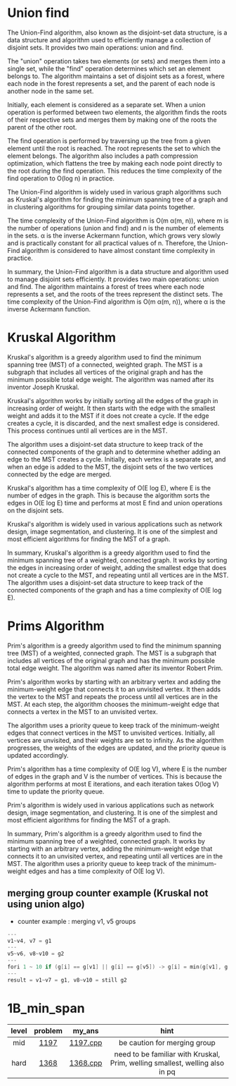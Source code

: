 # Union find
The Union-Find algorithm, also known as the disjoint-set data structure, is a data structure and algorithm used to efficiently manage a collection of disjoint sets. It provides two main operations: union and find.

The "union" operation takes two elements (or sets) and merges them into a single set, while the "find" operation determines which set an element belongs to. The algorithm maintains a set of disjoint sets as a forest, where each node in the forest represents a set, and the parent of each node is another node in the same set.

Initially, each element is considered as a separate set. When a union operation is performed between two elements, the algorithm finds the roots of their respective sets and merges them by making one of the roots the parent of the other root.

The find operation is performed by traversing up the tree from a given element until the root is reached. The root represents the set to which the element belongs. The algorithm also includes a path compression optimization, which flattens the tree by making each node point directly to the root during the find operation. This reduces the time complexity of the find operation to O(log n) in practice.

The Union-Find algorithm is widely used in various graph algorithms such as Kruskal's algorithm for finding the minimum spanning tree of a graph and in clustering algorithms for grouping similar data points together.

The time complexity of the Union-Find algorithm is O(m α(m, n)), where m is the number of operations (union and find) and n is the number of elements in the sets. α is the inverse Ackermann function, which grows very slowly and is practically constant for all practical values of n. Therefore, the Union-Find algorithm is considered to have almost constant time complexity in practice.

In summary, the Union-Find algorithm is a data structure and algorithm used to manage disjoint sets efficiently. It provides two main operations: union and find. The algorithm maintains a forest of trees where each node represents a set, and the roots of the trees represent the distinct sets. The time complexity of the Union-Find algorithm is O(m α(m, n)), where α is the inverse Ackermann function.

# Kruskal Algorithm
Kruskal's algorithm is a greedy algorithm used to find the minimum spanning tree (MST) of a connected, weighted graph. The MST is a subgraph that includes all vertices of the original graph and has the minimum possible total edge weight. The algorithm was named after its inventor Joseph Kruskal.

Kruskal's algorithm works by initially sorting all the edges of the graph in increasing order of weight. It then starts with the edge with the smallest weight and adds it to the MST if it does not create a cycle. If the edge creates a cycle, it is discarded, and the next smallest edge is considered. This process continues until all vertices are in the MST.

The algorithm uses a disjoint-set data structure to keep track of the connected components of the graph and to determine whether adding an edge to the MST creates a cycle. Initially, each vertex is a separate set, and when an edge is added to the MST, the disjoint sets of the two vertices connected by the edge are merged.

Kruskal's algorithm has a time complexity of O(E log E), where E is the number of edges in the graph. This is because the algorithm sorts the edges in O(E log E) time and performs at most E find and union operations on the disjoint sets.

Kruskal's algorithm is widely used in various applications such as network design, image segmentation, and clustering. It is one of the simplest and most efficient algorithms for finding the MST of a graph.

In summary, Kruskal's algorithm is a greedy algorithm used to find the minimum spanning tree of a weighted, connected graph. It works by sorting the edges in increasing order of weight, adding the smallest edge that does not create a cycle to the MST, and repeating until all vertices are in the MST. The algorithm uses a disjoint-set data structure to keep track of the connected components of the graph and has a time complexity of O(E log E).

# Prims Algorithm
Prim's algorithm is a greedy algorithm used to find the minimum spanning tree (MST) of a weighted, connected graph. The MST is a subgraph that includes all vertices of the original graph and has the minimum possible total edge weight. The algorithm was named after its inventor Robert Prim.

Prim's algorithm works by starting with an arbitrary vertex and adding the minimum-weight edge that connects it to an unvisited vertex. It then adds the vertex to the MST and repeats the process until all vertices are in the MST. At each step, the algorithm chooses the minimum-weight edge that connects a vertex in the MST to an unvisited vertex.

The algorithm uses a priority queue to keep track of the minimum-weight edges that connect vertices in the MST to unvisited vertices. Initially, all vertices are unvisited, and their weights are set to infinity. As the algorithm progresses, the weights of the edges are updated, and the priority queue is updated accordingly.

Prim's algorithm has a time complexity of O(E log V), where E is the number of edges in the graph and V is the number of vertices. This is because the algorithm performs at most E iterations, and each iteration takes O(log V) time to update the priority queue.

Prim's algorithm is widely used in various applications such as network design, image segmentation, and clustering. It is one of the simplest and most efficient algorithms for finding the MST of a graph.

In summary, Prim's algorithm is a greedy algorithm used to find the minimum spanning tree of a weighted, connected graph. It works by starting with an arbitrary vertex, adding the minimum-weight edge that connects it to an unvisited vertex, and repeating until all vertices are in the MST. The algorithm uses a priority queue to keep track of the minimum-weight edges and has a time complexity of O(E log V).

## merging group counter example (Kruskal not using union algo)
* counter example : merging v1, v5 groups
```c++
---
v1~v4, v7 = g1 
---
v5~v6, v8~v10 = g2
---
fori 1 ~ 10 if (g[i] == g[v1] || g[i] == g[v5]) -> g[i] = min(g[v1], g[v5])
---
result = v1~v7 = g1, v8~v10 = still g2
```

# 1B_min_span
| level | problem | my_ans | hint |
| :--: | :--: | :--: | :--: |
| mid | [1197](https://www.acmicpc.net/problem/1197) | [1197.cpp](./1197/1197.cpp) | be caution for merging group |
| hard | [1368](https://www.acmicpc.net/problem/1368) | [1368.cpp](./1368/1368.cpp) | need to be familiar with Kruskal, Prim, welling smallest, welling also in pq |
